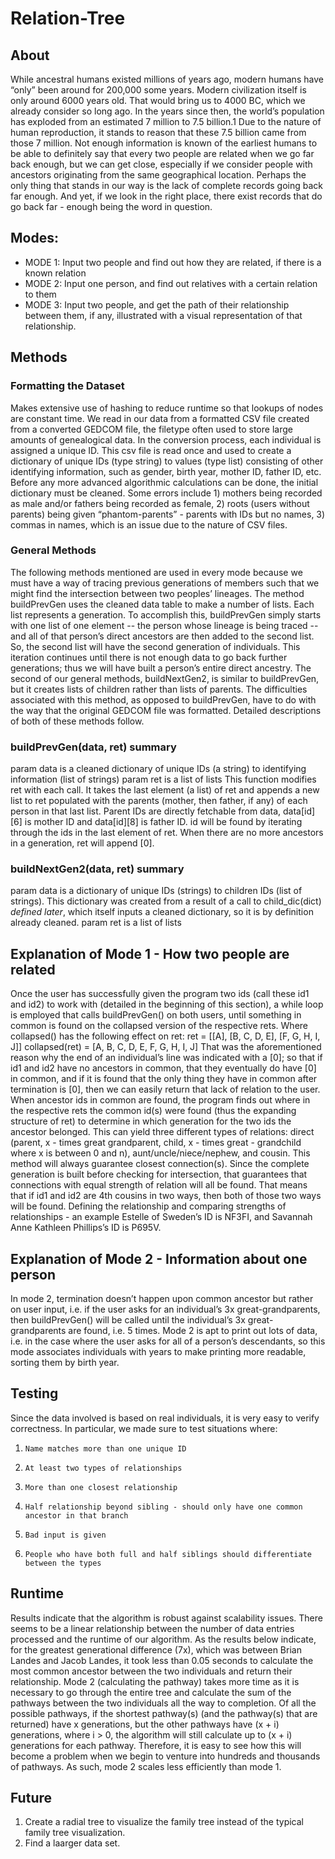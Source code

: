 # Relation-Tree

## About
While ancestral humans existed millions of years ago, modern humans have “only” been around for 200,000 some years. Modern civilization itself is only around 6000 years old. That would bring us to 4000 BC, which we already consider so long ago. In the years since then, the world’s population has exploded from an estimated 7 million to 7.5 billion.1 Due to the nature of human reproduction, it stands to reason that these 7.5 billion came from those 7 million. Not enough information is known of the earliest humans to be able to definitely say that every two people are related when we go far back enough, but we can get close, especially if we consider people with ancestors originating from the same geographical location. Perhaps the only thing that stands in our way is the lack of complete records going back far enough. And yet, if we look in the right place, there exist records that do go back far - enough being the word in question.

## Modes:
- MODE 1: Input two people and find out how they are related, if there is a known relation
- MODE 2: Input one person, and find out relatives with a certain relation to them
- MODE 3: Input two people, and get the path of their relationship between them, if any, illustrated with a visual representation of that relationship.

## Methods

### Formatting the Dataset
Makes extensive use of hashing to reduce runtime so that lookups of nodes are constant time. We read in our data from a formatted CSV file created from a converted GEDCOM file, the filetype often used to store large amounts of genealogical data. In the conversion process, each individual is assigned a unique ID. This csv file is read once and used to create a dictionary of unique IDs (type string) to values (type list) consisting of other identifying information, such as gender, birth year, mother ID, father ID, etc. Before any more advanced algorithmic calculations can be done, the initial dictionary must be cleaned. Some errors include 1) mothers being recorded as male and/or fathers being recorded as female, 2) roots (users without parents) being given “phantom-parents” - parents with IDs but no names, 3) commas in names, which is an issue due to the nature of CSV files.


### General Methods
The following methods mentioned are used in every mode because we must have a way of tracing previous generations of members such that we might find the intersection between two peoples’ lineages.  The method buildPrevGen uses the cleaned data table to make a number of lists. Each list represents a generation. To accomplish this, buildPrevGen simply starts with one list of one element -- the person whose lineage is being traced -- and all of that person’s direct ancestors are then added to the second list.  So, the second list will have the second generation of individuals.  This iteration continues until there is not enough data to go back further generations; thus we will have built a person’s entire direct ancestry.
The second of our general methods, buildNextGen2, is similar to buildPrevGen, but it creates lists of children rather than lists of parents.  The difficulties associated with this method, as opposed to buildPrevGen, have to do with the way that the original GEDCOM file was formatted.  Detailed descriptions of both of these methods follow.

### buildPrevGen(data, ret) summary
param data is a cleaned dictionary of unique IDs (a string) to identifying information (list of strings)
param ret is a list of lists
This function modifies ret with each call. It takes the last element (a list) of ret and appends a new list to ret populated with the parents (mother, then father, if any) of each person in that last list. Parent IDs are directly fetchable from data, data[id][6] is mother ID and data[id][8] is father ID. id will be found by iterating through the ids in the last element of ret. When there are no more ancestors in a generation, ret will append [0].

### buildNextGen2(data, ret) summary
param data is a dictionary of unique IDs (strings) to children IDs (list of strings). This dictionary was created from a result of a call to child_dic(dict) *defined later*, which itself inputs a cleaned dictionary, so it is by definition already cleaned. param ret is a list of lists
 
## Explanation of Mode 1 - How two people are related
Once the user has successfully given the program two ids (call these id1 and id2) to work with (detailed in the beginning of this section), a while loop is employed that calls buildPrevGen() on both users, until something in common is found on the collapsed version of the respective rets. Where collapsed() has the following effect on ret:
ret = [[A], [B, C, D, E], [F, G, H, I, J]]
collapsed(ret) = [A, B, C, D, E, F, G, H, I, J]
That was the aforementioned reason why the end of an individual’s line was indicated with a [0]; so that if id1 and id2 have no ancestors in common, that they eventually do have [0] in common, and if it is found that the only thing they have in common after termination is [0], then we can easily return that lack of relation to the user. When ancestor ids in common are found, the program finds out where in the respective rets the common id(s) were found (thus the expanding structure of ret) to determine in which generation for the two ids the ancestor belonged. This can yield three different types of relations: direct (parent, x - times great grandparent, child, x - times great - grandchild where x is between 0 and n), aunt/uncle/niece/nephew, and cousin.
This method will always guarantee closest connection(s).  Since the complete generation is built before checking for intersection, that guarantees that connections with equal strength of relation will all be found. That means that if id1 and id2 are 4th cousins in two ways, then both of those two ways will be found.
Defining the relationship and comparing strengths of relationships - an example
Estelle of Sweden’s ID is NF3FI, and Savannah Anne Kathleen Phillips’s ID is P695V. 

## Explanation of Mode 2 - Information about one person
In mode 2, termination doesn’t happen upon common ancestor but rather on user input, i.e. if the user asks for an individual’s 3x great-grandparents, then buildPrevGen() will be called until the individual’s 3x great-grandparents are found, i.e. 5 times. Mode 2 is apt to print out lots of data, i.e. in the case where the user asks for all of a person’s descendants, so this mode associates individuals with years to make printing more readable, sorting them by birth year. 


## Testing
Since the data involved is based on real individuals, it is very easy to verify correctness. In particular, we made sure to test situations where:
1)     Name matches more than one unique ID
2)     At least two types of relationships
3)     More than one closest relationship
4)     Half relationship beyond sibling - should only have one common ancestor in that branch
5)     Bad input is given
6)     People who have both full and half siblings should differentiate between the types


## Runtime

Results indicate that the algorithm is robust against scalability issues. There seems to be a linear relationship between the number of data entries processed and the runtime of our algorithm. As the results below indicate, for the greatest generational difference (7x), which was between Brian Landes and Jacob Landes, it took less than 0.05 seconds to calculate the most common ancestor between the two individuals and return their relationship. Mode 2 (calculating the pathway) takes more time as it is necessary to go through the entire tree and calculate the sum of the pathways between the two individuals all the way to completion. Of all the possible pathways, if the shortest pathway(s) (and the pathway(s) that are returned) have x generations, but the other pathways have (x + i) generations, where i > 0, the algorithm will still calculate up to (x + i) generations for each pathway. Therefore, it is easy to see how this will become a problem when we begin to venture into hundreds and thousands of pathways. As such, mode 2 scales less efficiently than mode 1.


## Future

1. Create a radial tree to visualize the family tree instead of the typical family tree visualization.
2. Find a laarger data set. 


